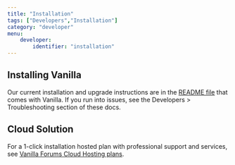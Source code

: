 ```yaml
---
title: "Installation"
tags: ["Developers","Installation"]
category: "developer"
menu:
    developer:
        identifier: "installation"
---
```


## Installing Vanilla

Our current installation and upgrade instructions are in the [README file](https://github.com/vanillaforums/vanilla/blob/master/README.md) that comes with Vanilla. If you run into issues, see the Developers > Troubleshooting section of these docs.

## Cloud Solution

For a 1-click installation hosted plan with professional support and services, see [Vanilla Forums Cloud Hosting plans](https://vanillaforums.com/plans).
